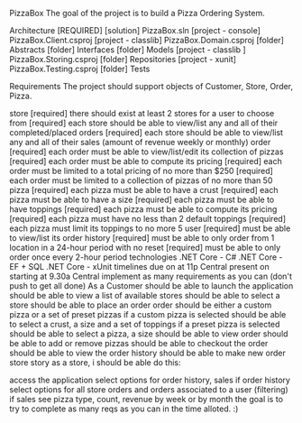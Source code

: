 PizzaBox
The goal of the project is to build a Pizza Ordering System.

Architecture [REQUIRED]
[solution] PizzaBox.sln
    [project - console] PizzaBox.Client.csproj
    [project - classlib] PizzaBox.Domain.csproj
        [folder] Abstracts
        [folder] Interfaces
        [folder] Models
    [project - classlib ] PizzaBox.Storing.csproj
        [folder] Repositories
    [project - xunit] PizzaBox.Testing.csproj
        [folder] Tests

Requirements
The project should support objects of Customer, Store, Order, Pizza.

store
[required] there should exist at least 2 stores for a user to choose from
[required] each store should be able to view/list any and all of their completed/placed orders
[required] each store should be able to view/list any and all of their sales (amount of revenue weekly or monthly)
order
[required] each order must be able to view/list/edit its collection of pizzas
[required] each order must be able to compute its pricing
[required] each order must be limited to a total pricing of no more than $250
[required] each order must be limited to a collection of pizzas of no more than 50
pizza
[required] each pizza must be able to have a crust
[required] each pizza must be able to have a size
[required] each pizza must be able to have toppings
[required] each pizza must be able to compute its pricing
[required] each pizza must have no less than 2 default toppings
[required] each pizza must limit its toppings to no more 5
user
[required] must be able to view/list its order history
[required] must be able to only order from 1 location in a 24-hour period with no reset
[required] must be able to only order once every 2-hour period
technologies
.NET Core - C#
.NET Core - EF + SQL
.NET Core - xUnit
timelines
due on at 11p Central
present on starting at 9.30a Central
implement as many requirements as you can (don't push to get all done)
As a Customer
should be able to launch the application
should be able to view a list of available stores
should be able to select a store
should be able to place an order
order should be either a custom pizza or a set of preset pizzas
if a custom pizza is selected
should be able to select a crust, a size and a set of toppings
if a preset pizza is selected
should be able to select a pizza, a size
should be able to view order
should be able to add or remove pizzas
should be able to checkout the order
should be able to view the order history
should be able to make new order
store story
as a store, i should be able do this:

access the application
select options for order history, sales
if order history
select options for all store orders and orders associated to a user (filtering)
if sales
see pizza type, count, revenue by week or by month
the goal is to try to complete as many reqs as you can in the time alloted. :)